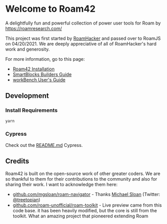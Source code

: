 # Welcome to Roam42

A delightfully fun and powerful collection of power user tools for Roam by <https://roamresearch.com/>

This project was first started by [RoamHacker](https://twitter.com/roamhacker) and passed over to RoamJS on 04/20/2021. We are deeply appreciative of all of RoamHacker's hard work and generosity.

For more information, go to this page:

* [Roam42 Installation](https://roamresearch.com/#/app/roamhacker/page/-1s5kPhyX)
* [SmartBlocks Builders Guide](https://roamresearch.com/#/app/roamhacker/page/GH0401tnt)
* [workBench User's Guide](https://roamresearch.com/#/app/roamhacker/page/bBvLjvSGT)

## Development

### Install Requirements

```bash
yarn
```

### Cypress

Check out the [README.md](./cypress/README.md) Cypress.

## Credits

Roam42 is built on the open-source work of other greater coders.
We are so thankful to them for their contributions to the community
and also for sharing their work. I want to acknowledge them here:

* [github.com/mgsloan/roam-navigator](https://github.com/mgsloan/roam-navigator) - Thanks [Michael Sloan](https://mgsloan.com) (Twitter: [@treetopian](https://twitter.com/treetopian))
* [github.com/roam-unofficial/roam-toolkit](https://github.com/roam-unofficial/roam-toolkit) - Live preview came from this code base. it has been heavily modified, but the core is still from the toolkit. What an amazing project that pioneered extending Roam
